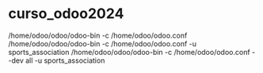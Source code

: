 # curso_odoo2024
/home/odoo/odoo/odoo-bin -c /home/odoo/odoo.conf
/home/odoo/odoo/odoo-bin -c /home/odoo/odoo.conf -u sports_association
/home/odoo/odoo/odoo-bin -c /home/odoo/odoo.conf --dev all -u sports_association


